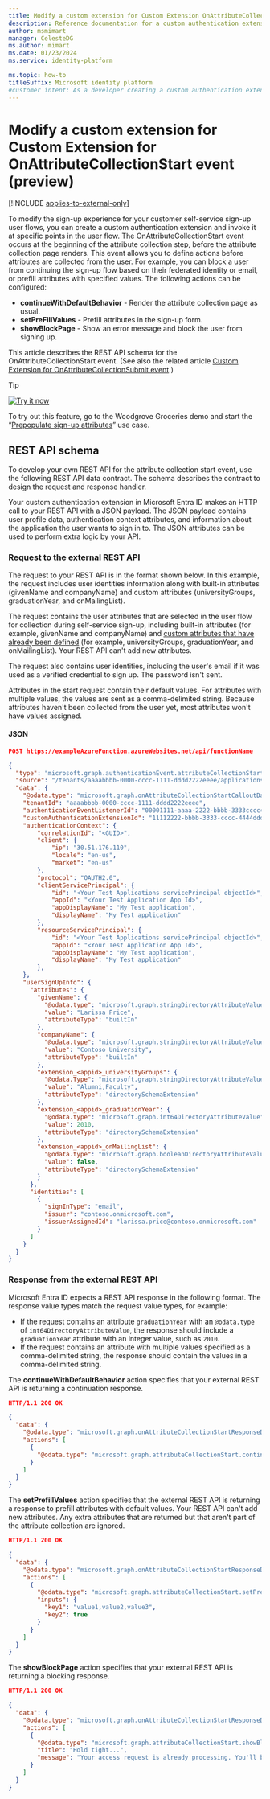 ```yaml
---
title: Modify a custom extension for Custom Extension OnAttributeCollectionStart event (preview)
description: Reference documentation for a custom authentication extension that invokes the OnAttributeCollectionStart event for External ID customer configurations.
author: msmimart
manager: CelesteDG
ms.author: mimart
ms.date: 01/23/2024
ms.service: identity-platform

ms.topic: how-to
titleSuffix: Microsoft identity platform
#customer intent: As a developer creating a custom authentication extension for user sign-up flows, I want to understand the REST API schema for the OnAttributeCollectionStart event, so that I can design and implement my own REST API to handle attribute collection requests and responses before the user enters attributes.
---
```


# Modify a custom extension for Custom Extension for OnAttributeCollectionStart event (preview)

[!INCLUDE [applies-to-external-only](../external-id/includes/applies-to-external-only.md)]

To modify the sign-up experience for your customer self-service sign-up user flows, you can create a custom authentication extension and invoke it at specific points in the user flow. The OnAttributeCollectionStart event occurs at the beginning of the attribute collection step, before the attribute collection page renders. This event allows you to define actions before attributes are collected from the user. For example, you can block a user from continuing the sign-up flow based on their federated identity or email, or prefill attributes with specified values. The following actions can be configured:

- **continueWithDefaultBehavior** - Render the attribute collection page as usual.
- **setPreFillValues** - Prefill attributes in the sign-up form.
- **showBlockPage** - Show an error message and block the user from signing up.

This article describes the REST API schema for the OnAttributeCollectionStart event. (See also the related article [Custom Extension for OnAttributeCollectionSubmit event](custom-extension-OnAttributeCollectionSubmit-reference.md).)

> [!TIP]
> [![Try it now](./media/common/try-it-now.png)](https://woodgrovedemo.com/#usecase=PreAttributeCollection)
> 
> To try out this feature, go to the Woodgrove Groceries demo and start the “[Prepopulate sign-up attributes](https://woodgrovedemo.com/#usecase=PreAttributeCollection)” use case.
    
## REST API schema

To develop your own REST API for the attribute collection start event, use the following REST API data contract. The schema describes the contract to design the request and response handler.

Your custom authentication extension in Microsoft Entra ID makes an HTTP call to your REST API with a JSON payload. The JSON payload contains user profile data, authentication context attributes, and information about the application the user wants to sign in to. The JSON attributes can be used to perform extra logic by your API.

### Request to the external REST API

The request to your REST API is in the format shown below. In this example, the request includes user identities information along with built-in attributes (givenName and companyName) and custom attributes (universityGroups, graduationYear, and onMailingList).

The request contains the user attributes that are selected in the user flow for collection during self-service sign-up, including built-in attributes (for example, givenName and companyName) and [custom attributes that have already been defined](~/external-id/customers/how-to-define-custom-attributes.md) (for example, universityGroups, graduationYear, and onMailingList). Your REST API can't add new attributes.

The request also contains user identities, including the user's email if it was used as a verified credential to sign up. The password isn't sent.

Attributes in the start request contain their default values. For attributes with multiple values, the values are sent as a comma-delimited string. Because attributes haven't been collected from the user yet, most attributes won't have values assigned.

#### JSON

```json
POST https://exampleAzureFunction.azureWebsites.net/api/functionName

{
  "type": "microsoft.graph.authenticationEvent.attributeCollectionStart",
  "source": "/tenants/aaaabbbb-0000-cccc-1111-dddd2222eeee/applications/<resourceAppguid>",
  "data": {
    "@odata.type": "microsoft.graph.onAttributeCollectionStartCalloutData",
    "tenantId": "aaaabbbb-0000-cccc-1111-dddd2222eeee",
    "authenticationEventListenerId": "00001111-aaaa-2222-bbbb-3333cccc4444",
    "customAuthenticationExtensionId": "11112222-bbbb-3333-cccc-4444dddd5555",
    "authenticationContext": {
        "correlationId": "<GUID>",
        "client": {
            "ip": "30.51.176.110",
            "locale": "en-us",
            "market": "en-us"
        },
        "protocol": "OAUTH2.0",
        "clientServicePrincipal": {
            "id": "<Your Test Applications servicePrincipal objectId>",
            "appId": "<Your Test Application App Id>",
            "appDisplayName": "My Test application",
            "displayName": "My Test application"
        },
        "resourceServicePrincipal": {
            "id": "<Your Test Applications servicePrincipal objectId>",
            "appId": "<Your Test Application App Id>",
            "appDisplayName": "My Test application",
            "displayName": "My Test application"
        },
    },
    "userSignUpInfo": {
      "attributes": {
        "givenName": {
          "@odata.type": "microsoft.graph.stringDirectoryAttributeValue",
          "value": "Larissa Price",
          "attributeType": "builtIn"
        },
        "companyName": {
          "@odata.type": "microsoft.graph.stringDirectoryAttributeValue",
          "value": "Contoso University",
          "attributeType": "builtIn"
        },
        "extension_<appid>_universityGroups": {
          "@odata.Type": "microsoft.graph.stringDirectoryAttributeValue",
          "value": "Alumni,Faculty",
          "attributeType": "directorySchemaExtension"
        },
        "extension_<appid>_graduationYear": {
          "@odata.type": "microsoft.graph.int64DirectoryAttributeValue",
          "value": 2010,
          "attributeType": "directorySchemaExtension"
        },
        "extension_<appid>_onMailingList": {
          "@odata.type": "microsoft.graph.booleanDirectoryAttributeValue",
          "value": false,
          "attributeType": "directorySchemaExtension"
        }
      },
      "identities": [
        {
          "signInType": "email",
          "issuer": "contoso.onmicrosoft.com",
          "issuerAssignedId": "larissa.price@contoso.onmicrosoft.com"
        }
      ]
    }
  }
}
```

### Response from the external REST API

Microsoft Entra ID expects a REST API response in the following format. The response value types match the request value types, for example:

- If the request contains an attribute `graduationYear` with an `@odata.type` of `int64DirectoryAttributeValue`, the response should include a `graduationYear` attribute with an integer value, such as `2010`.
- If the request contains an attribute with multiple values specified as a comma-delimited string, the response should contain the values in a comma-delimited string.

The **continueWithDefaultBehavior** action specifies that your external REST API is returning a continuation response.

```json
HTTP/1.1 200 OK

{
  "data": {
    "@odata.type": "microsoft.graph.onAttributeCollectionStartResponseData",
    "actions": [
      {
        "@odata.type": "microsoft.graph.attributeCollectionStart.continueWithDefaultBehavior"
      }
    ]
  }
}
```

The **setPrefillValues** action specifies that the external REST API is returning a response to prefill attributes with default values. Your REST API can't add new attributes. Any extra attributes that are returned but that aren't part of the attribute collection are ignored.

```json
HTTP/1.1 200 OK

{
  "data": {
    "@odata.type": "microsoft.graph.onAttributeCollectionStartResponseData",
    "actions": [
      {
        "@odata.type": "microsoft.graph.attributeCollectionStart.setPrefillValues",
        "inputs": {
          "key1": "value1,value2,value3",
          "key2": true
        }
      }
    ]
  }
}
```

The **showBlockPage** action specifies that your external REST API is returning a blocking response.

```json
HTTP/1.1 200 OK

{
  "data": {
    "@odata.type": "microsoft.graph.onAttributeCollectionStartResponseData",
    "actions": [
      {
        "@odata.type": "microsoft.graph.attributeCollectionStart.showBlockPage",
        "title": "Hold tight...",
        "message": "Your access request is already processing. You'll be notified when your request has been approved."
      }
    ]
  }
}
```
